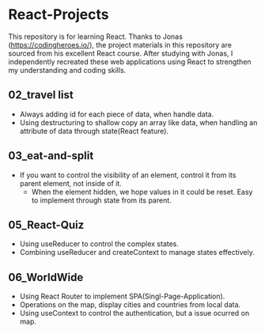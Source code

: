 # React-Projects
This repository is for learning React. Thanks to Jonas (https://codingheroes.io/), the project materials in this repository are sourced from his excellent React course. After studying with Jonas, I independently recreated these web applications using React to strengthen my understanding and coding skills.

## 02_travel list
- Always adding id for each piece of data, when handle data.
- Using destructuring to shallow copy an array like data, when handling an attribute of data through state(React feature).

## 03_eat-and-split
- If you want to control the visibility of an element, control it from its parent element, not inside of it.
  - When the element hidden, we hope values in it could be reset. Easy to implement through state from its parent.

## 05_React-Quiz
- Using useReducer to control the complex states.
- Combining useReducer and createContext to manage states effectively.

## 06_WorldWide
- Using React Router to implement SPA(Singl-Page-Application).
- Operations on the map, display cities and countries from local data.
- Using useContext to control the authentication, but a issue ocurred on map.